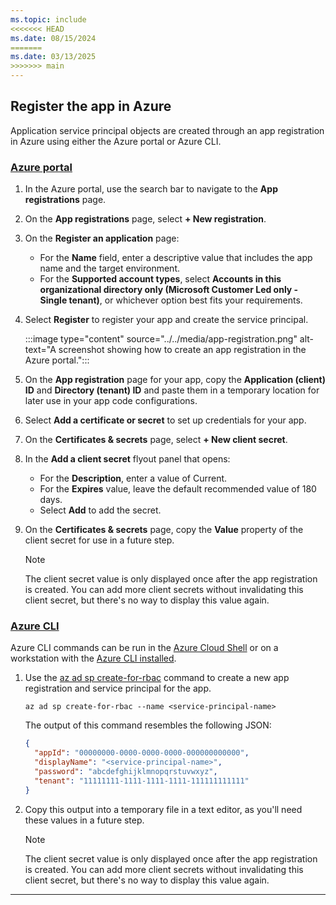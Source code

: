```yaml
---
ms.topic: include
<<<<<<< HEAD
ms.date: 08/15/2024
=======
ms.date: 03/13/2025
>>>>>>> main
---
```


## Register the app in Azure

Application service principal objects are created through an app registration in Azure using either the Azure portal or Azure CLI.

### [Azure portal](#tab/azure-portal)

1. In the Azure portal, use the search bar to navigate to the **App registrations** page.
1. On the **App registrations** page, select **+ New registration**.
1. On the **Register an application** page:
    - For the **Name** field, enter a descriptive value that includes the app name and the target environment.
    - For the **Supported account types**, select **Accounts in this organizational directory only (Microsoft Customer Led only - Single tenant)**, or whichever option best fits your requirements.
1. Select **Register** to register your app and create the service principal.

    :::image type="content" source="../../media/app-registration.png" alt-text="A screenshot showing how to create an app registration in the Azure portal.":::

1. On the **App registration** page for your app, copy the **Application (client) ID** and **Directory (tenant) ID** and paste them in a temporary location for later use in your app code configurations.
1. Select **Add a certificate or secret** to set up credentials for your app.
1. On the **Certificates & secrets** page, select **+ New client secret**.
1. In the **Add a client secret** flyout panel that opens:
    - For the **Description**, enter a value of Current.
    - For the **Expires** value, leave the default recommended value of 180 days.
    - Select **Add** to add the secret.
1. On the **Certificates & secrets** page, copy the **Value** property of the client secret for use in a future step.

    > [!NOTE]
    > The client secret value is only displayed once after the app registration is created. You can add more client secrets without invalidating this client secret, but there's no way to display this value again.

### [Azure CLI](#tab/azure-cli)

Azure CLI commands can be run in the [Azure Cloud Shell](https://shell.azure.com) or on a workstation with the [Azure CLI installed](/cli/azure/install-azure-cli).

1. Use the [az ad sp create-for-rbac](/cli/azure/ad/sp#az-ad-sp-create-for-rbac) command to create a new app registration and service principal for the app.

    ```azurecli
    az ad sp create-for-rbac --name <service-principal-name>
    ```

    The output of this command resembles the following JSON:

    ```json
    {
      "appId": "00000000-0000-0000-0000-000000000000",
      "displayName": "<service-principal-name>",
      "password": "abcdefghijklmnopqrstuvwxyz",
      "tenant": "11111111-1111-1111-1111-111111111111"
    }
    ```

1. Copy this output into a temporary file in a text editor, as you'll need these values in a future step.

    > [!NOTE]
    > The client secret value is only displayed once after the app registration is created. You can add more client secrets without invalidating this client secret, but there's no way to display this value again.

---
